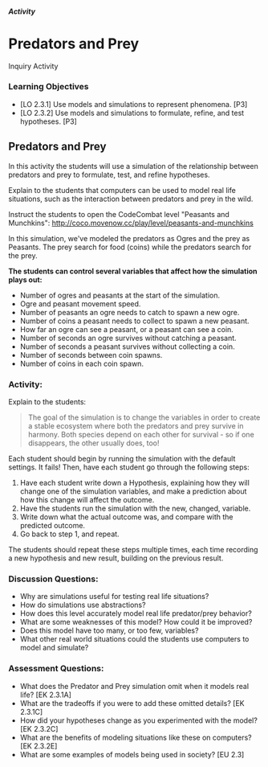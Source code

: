 ##### Activity
# Predators and Prey
Inquiry Activity

### Learning Objectives
- [LO 2.3.1] Use models and simulations to represent phenomena. [P3]
- [LO 2.3.2] Use models and simulations to formulate, refine, and test hypotheses. [P3]

## Predators and Prey

In this activity the students will use a simulation of the relationship between predators and prey to formulate, test, and refine hypotheses. 

Explain to the students that computers can be used to model real life situations, such as the interaction between predators and prey in the wild.

Instruct the students to open the CodeCombat level "Peasants and Munchkins":
http://coco.movenow.cc/play/level/peasants-and-munchkins

In this simulation, we've modeled the predators as Ogres and the prey as Peasants. The prey search for food (coins) while the predators search for the prey.

**The students can control several variables that affect how the simulation plays out:**

- Number of ogres and peasants at the start of the simulation.
- Ogre and peasant movement speed.
- Number of peasants an ogre needs to catch to spawn a new ogre.
- Number of coins a peasant needs to collect to spawn a new peasant.
- How far an ogre can see a peasant, or a peasant can see a coin.
- Number of seconds an ogre survives without catching a peasant.
- Number of seconds a peasant survives without collecting a coin.
- Number of seconds between coin spawns.
- Number of coins in each coin spawn.

### Activity:

Explain to the students:

> The goal of the simulation is to change the variables in order to create a stable ecosystem where both the predators and prey survive in harmony. Both species depend on each other for survival - so if one disappears, the other usually does, too! 

Each student should begin by running the simulation with the default settings. It fails! Then, have each student go through the following steps:

1. Have each student write down a Hypothesis, explaining how they will change one of the simulation variables, and make a prediction about how this change will affect the outcome.
2. Have the students run the simulation with the new, changed, variable.
3. Write down what the actual outcome was, and compare with the predicted outcome.
4. Go back to step 1, and repeat.

The students should repeat these steps multiple times, each time recording a new hypothesis and new result, building on the previous result.


### Discussion Questions:
- Why are simulations useful for testing real life situations?
- How do simulations use abstractions?
- How does this level accurately model real life predator/prey behavior?
- What are some weaknesses of this model? How could it be improved?
- Does this model have too many, or too few, variables?
- What other real world situations could the students use computers to model and simulate?

### Assessment Questions:
- What does the Predator and Prey simulation omit when it models real life? [EK 2.3.1A]
- What are the tradeoffs if you were to add these omitted details? [EK 2.3.1C]
- How did your hypotheses change as you experimented with the model? [EK 2.3.2C]
- What are the benefits of modeling situations like these on computers? [EK 2.3.2E]
- What are some examples of models being used in society? [EU 2.3]
